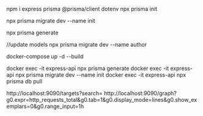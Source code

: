 npm i express prisma @prisma/client dotenv
npx prisma init

npx prisma migrate dev --name init

npx prisma generate

//update models
npx prisma migrate dev --name author

docker-compose up -d --build

docker exec -it express-api npx prisma generate
docker exec -it express-api npx prisma migrate dev --name init
docker exec -it express-api npx prisma db pull

http://localhost:9090/targets?search=
http://localhost:9090/graph?g0.expr=http_requests_total&g0.tab=1&g0.display_mode=lines&g0.show_exemplars=0&g0.range_input=1h
